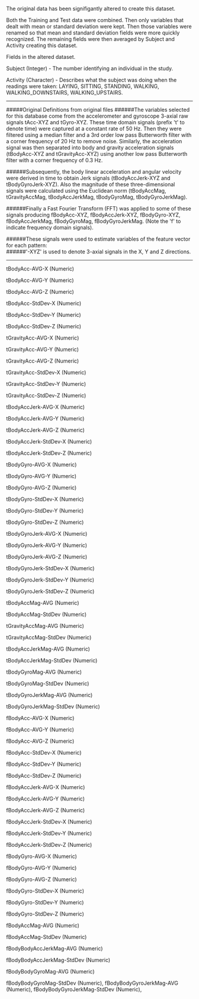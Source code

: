
The original data has been signifigantly altered to create this dataset.

Both the Training and Test data were combined.  Then only variables that dealt with mean or standard deviation were kept.  Then those variables were renamed so that mean and standard deviation fields were more quickly recognized.  The remaining fields were then averaged by Subject and Activity creating this dataset.



Fields in the altered dataset.

Subject (Integer) - The number identifying an individual in the study.

Activity (Character) - Describes what the subject was doing when the readings were taken: LAYING, SITTING, STANDING, WALKING, WALKING_DOWNSTAIRS, WALKING_UPSTAIRS.



*******
#####Original Definitions from original files
######The variables selected for this database come from the accelerometer and gyroscope 3-axial raw signals tAcc-XYZ and tGyro-XYZ. These time domain signals (prefix 't' to denote time) were captured at a constant rate of 50 Hz. Then they were filtered using a median filter and a 3rd order low pass Butterworth filter with a corner frequency of 20 Hz to remove noise. Similarly, the acceleration signal was then separated into body and gravity acceleration signals (tBodyAcc-XYZ and tGravityAcc-XYZ) using another low pass Butterworth filter with a corner frequency of 0.3 Hz. 

######Subsequently, the body linear acceleration and angular velocity were derived in time to obtain Jerk signals (tBodyAccJerk-XYZ and tBodyGyroJerk-XYZ). Also the magnitude of these three-dimensional signals were calculated using the Euclidean norm (tBodyAccMag, tGravityAccMag, tBodyAccJerkMag, tBodyGyroMag, tBodyGyroJerkMag). 

######Finally a Fast Fourier Transform (FFT) was applied to some of these signals producing fBodyAcc-XYZ, fBodyAccJerk-XYZ, fBodyGyro-XYZ, fBodyAccJerkMag, fBodyGyroMag, fBodyGyroJerkMag. (Note the 'f' to indicate frequency domain signals). 

######These signals were used to estimate variables of the feature vector for each pattern:  
######'-XYZ' is used to denote 3-axial signals in the X, Y and Z directions.

************


tBodyAcc-AVG-X (Numeric)

tBodyAcc-AVG-Y (Numeric)

tBodyAcc-AVG-Z (Numeric)

tBodyAcc-StdDev-X (Numeric)

tBodyAcc-StdDev-Y (Numeric)

tBodyAcc-StdDev-Z (Numeric)

tGravityAcc-AVG-X (Numeric)

tGravityAcc-AVG-Y (Numeric)

tGravityAcc-AVG-Z (Numeric)

tGravityAcc-StdDev-X (Numeric)

tGravityAcc-StdDev-Y (Numeric)

tGravityAcc-StdDev-Z (Numeric)

tBodyAccJerk-AVG-X (Numeric)

tBodyAccJerk-AVG-Y (Numeric)

tBodyAccJerk-AVG-Z (Numeric)

tBodyAccJerk-StdDev-X (Numeric)

tBodyAccJerk-StdDev-Z (Numeric)

tBodyGyro-AVG-X (Numeric)

tBodyGyro-AVG-Y (Numeric)

tBodyGyro-AVG-Z (Numeric)

tBodyGyro-StdDev-X (Numeric)

tBodyGyro-StdDev-Y (Numeric)

tBodyGyro-StdDev-Z (Numeric)

tBodyGyroJerk-AVG-X (Numeric)

tBodyGyroJerk-AVG-Y (Numeric)

tBodyGyroJerk-AVG-Z (Numeric)

tBodyGyroJerk-StdDev-X (Numeric)

tBodyGyroJerk-StdDev-Y (Numeric)

tBodyGyroJerk-StdDev-Z (Numeric)

tBodyAccMag-AVG (Numeric)

tBodyAccMag-StdDev (Numeric)

tGravityAccMag-AVG (Numeric)

tGravityAccMag-StdDev (Numeric)

tBodyAccJerkMag-AVG (Numeric)

tBodyAccJerkMag-StdDev (Numeric)

tBodyGyroMag-AVG (Numeric)

tBodyGyroMag-StdDev (Numeric)

tBodyGyroJerkMag-AVG (Numeric)

tBodyGyroJerkMag-StdDev (Numeric)

fBodyAcc-AVG-X (Numeric)

fBodyAcc-AVG-Y (Numeric)

fBodyAcc-AVG-Z (Numeric)

fBodyAcc-StdDev-X (Numeric)

fBodyAcc-StdDev-Y (Numeric)

fBodyAcc-StdDev-Z (Numeric)

fBodyAccJerk-AVG-X (Numeric)

fBodyAccJerk-AVG-Y (Numeric)

fBodyAccJerk-AVG-Z (Numeric)

fBodyAccJerk-StdDev-X (Numeric)

fBodyAccJerk-StdDev-Y (Numeric)

fBodyAccJerk-StdDev-Z (Numeric)

fBodyGyro-AVG-X (Numeric)

fBodyGyro-AVG-Y (Numeric)

fBodyGyro-AVG-Z (Numeric)

fBodyGyro-StdDev-X (Numeric)

fBodyGyro-StdDev-Y (Numeric)

fBodyGyro-StdDev-Z (Numeric)

fBodyAccMag-AVG (Numeric)

fBodyAccMag-StdDev (Numeric)

fBodyBodyAccJerkMag-AVG (Numeric)

fBodyBodyAccJerkMag-StdDev (Numeric)

fBodyBodyGyroMag-AVG (Numeric)

fBodyBodyGyroMag-StdDev (Numeric),
fBodyBodyGyroJerkMag-AVG (Numeric),
fBodyBodyGyroJerkMag-StdDev (Numeric),

